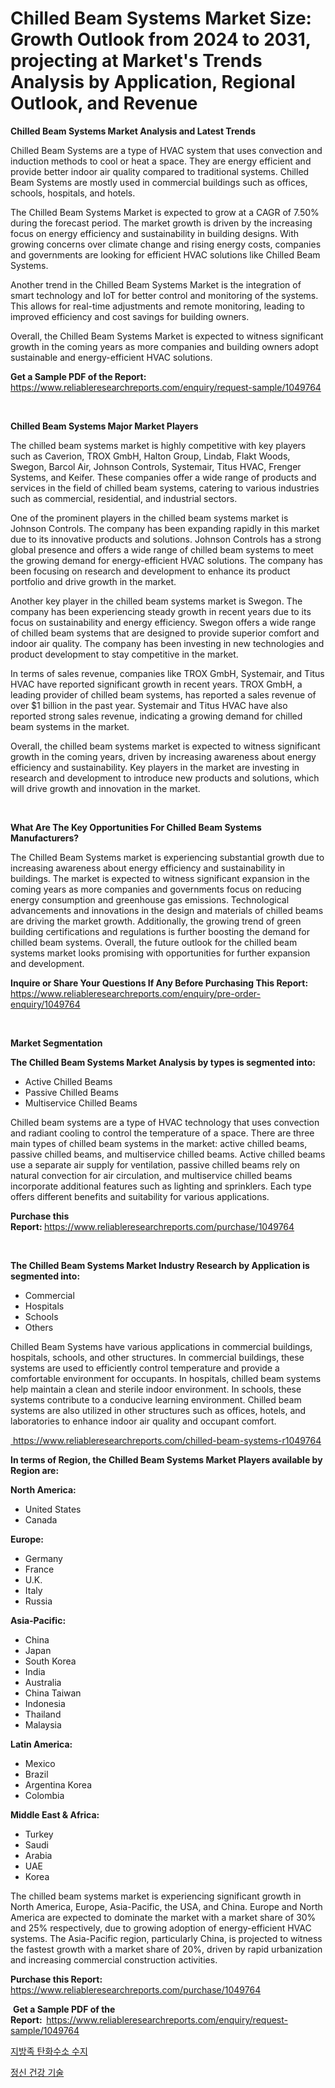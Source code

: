 <p><h1>Chilled Beam Systems Market Size: Growth Outlook from 2024 to 2031, projecting at Market's Trends Analysis by Application, Regional Outlook, and Revenue</h1></p><p><strong>Chilled Beam Systems Market Analysis and Latest Trends</strong></p>
<p><p>Chilled Beam Systems are a type of HVAC system that uses convection and induction methods to cool or heat a space. They are energy efficient and provide better indoor air quality compared to traditional systems. Chilled Beam Systems are mostly used in commercial buildings such as offices, schools, hospitals, and hotels.</p><p>The Chilled Beam Systems Market is expected to grow at a CAGR of 7.50% during the forecast period. The market growth is driven by the increasing focus on energy efficiency and sustainability in building designs. With growing concerns over climate change and rising energy costs, companies and governments are looking for efficient HVAC solutions like Chilled Beam Systems.</p><p>Another trend in the Chilled Beam Systems Market is the integration of smart technology and IoT for better control and monitoring of the systems. This allows for real-time adjustments and remote monitoring, leading to improved efficiency and cost savings for building owners.</p><p>Overall, the Chilled Beam Systems Market is expected to witness significant growth in the coming years as more companies and building owners adopt sustainable and energy-efficient HVAC solutions.</p></p>
<p><strong>Get a Sample PDF of the Report:&nbsp;</strong> <a href="https://www.reliableresearchreports.com/enquiry/request-sample/1049764">https://www.reliableresearchreports.com/enquiry/request-sample/1049764</a></p>
<p>&nbsp;</p>
<p><strong>Chilled Beam Systems Major Market Players</strong></p>
<p><p>The chilled beam systems market is highly competitive with key players such as Caverion, TROX GmbH, Halton Group, Lindab, Flakt Woods, Swegon, Barcol Air, Johnson Controls, Systemair, Titus HVAC, Frenger Systems, and Keifer. These companies offer a wide range of products and services in the field of chilled beam systems, catering to various industries such as commercial, residential, and industrial sectors.</p><p>One of the prominent players in the chilled beam systems market is Johnson Controls. The company has been expanding rapidly in this market due to its innovative products and solutions. Johnson Controls has a strong global presence and offers a wide range of chilled beam systems to meet the growing demand for energy-efficient HVAC solutions. The company has been focusing on research and development to enhance its product portfolio and drive growth in the market.</p><p>Another key player in the chilled beam systems market is Swegon. The company has been experiencing steady growth in recent years due to its focus on sustainability and energy efficiency. Swegon offers a wide range of chilled beam systems that are designed to provide superior comfort and indoor air quality. The company has been investing in new technologies and product development to stay competitive in the market.</p><p>In terms of sales revenue, companies like TROX GmbH, Systemair, and Titus HVAC have reported significant growth in recent years. TROX GmbH, a leading provider of chilled beam systems, has reported a sales revenue of over $1 billion in the past year. Systemair and Titus HVAC have also reported strong sales revenue, indicating a growing demand for chilled beam systems in the market.</p><p>Overall, the chilled beam systems market is expected to witness significant growth in the coming years, driven by increasing awareness about energy efficiency and sustainability. Key players in the market are investing in research and development to introduce new products and solutions, which will drive growth and innovation in the market.</p></p>
<p>&nbsp;</p>
<p><strong>What Are The Key Opportunities For Chilled Beam Systems Manufacturers?</strong></p>
<p><p>The Chilled Beam Systems market is experiencing substantial growth due to increasing awareness about energy efficiency and sustainability in buildings. The market is expected to witness significant expansion in the coming years as more companies and governments focus on reducing energy consumption and greenhouse gas emissions. Technological advancements and innovations in the design and materials of chilled beams are driving the market growth. Additionally, the growing trend of green building certifications and regulations is further boosting the demand for chilled beam systems. Overall, the future outlook for the chilled beam systems market looks promising with opportunities for further expansion and development.</p></p>
<p><strong>Inquire or Share Your Questions If Any Before Purchasing This Report:</strong> <a href="https://www.reliableresearchreports.com/enquiry/pre-order-enquiry/1049764">https://www.reliableresearchreports.com/enquiry/pre-order-enquiry/1049764</a></p>
<p>&nbsp;</p>
<p><strong>Market Segmentation</strong></p>
<p><strong>The Chilled Beam Systems Market Analysis by types is segmented into:</strong></p>
<p><ul><li>Active Chilled Beams</li><li>Passive Chilled Beams</li><li>Multiservice Chilled Beams</li></ul></p>
<p><p>Chilled beam systems are a type of HVAC technology that uses convection and radiant cooling to control the temperature of a space. There are three main types of chilled beam systems in the market: active chilled beams, passive chilled beams, and multiservice chilled beams. Active chilled beams use a separate air supply for ventilation, passive chilled beams rely on natural convection for air circulation, and multiservice chilled beams incorporate additional features such as lighting and sprinklers. Each type offers different benefits and suitability for various applications.</p></p>
<p><strong>Purchase this Report:&nbsp;</strong><a href="https://www.reliableresearchreports.com/purchase/1049764">https://www.reliableresearchreports.com/purchase/1049764</a></p>
<p>&nbsp;</p>
<p><strong>The Chilled Beam Systems Market Industry Research by Application is segmented into:</strong></p>
<p><ul><li>Commercial</li><li>Hospitals</li><li>Schools</li><li>Others</li></ul></p>
<p><p>Chilled Beam Systems have various applications in commercial buildings, hospitals, schools, and other structures. In commercial buildings, these systems are used to efficiently control temperature and provide a comfortable environment for occupants. In hospitals, chilled beam systems help maintain a clean and sterile indoor environment. In schools, these systems contribute to a conducive learning environment. Chilled beam systems are also utilized in other structures such as offices, hotels, and laboratories to enhance indoor air quality and occupant comfort.</p></p>
<p><a href="https://www.reliableresearchreports.com/chilled-beam-systems-r1049764">&nbsp;https://www.reliableresearchreports.com/chilled-beam-systems-r1049764</a></p>
<p><strong>In terms of Region, the Chilled Beam Systems Market Players available by Region are:</strong></p>
<p>
    <p> <strong> North America: </strong>
        <ul>
            <li>United States</li>
            <li>Canada</li>
        </ul>
        </p> 
    <p> <strong> Europe: </strong>
        <ul>
            <li>Germany</li>
            <li>France</li>
            <li>U.K.</li>
            <li>Italy</li>
            <li>Russia</li>
        </ul>
        </p> 
    <p> <strong> Asia-Pacific: </strong>
        <ul>
            <li>China</li>
            <li>Japan</li>
            <li>South Korea</li>
            <li>India</li>
            <li>Australia</li>
            <li>China Taiwan</li>
            <li>Indonesia</li>
            <li>Thailand</li>
            <li>Malaysia</li>
        </ul>
        </p> 
    <p> <strong> Latin America: </strong>
        <ul>
            <li>Mexico</li>
            <li>Brazil</li>
            <li>Argentina Korea</li>
            <li>Colombia</li>
        </ul>
        </p> 
    <p> <strong> Middle East & Africa: </strong>
        <ul>
            <li>Turkey</li>
            <li>Saudi</li>
            <li>Arabia</li>
            <li>UAE</li>
            <li>Korea</li>
        </ul>
    </p>
    </p>
<p><p>The chilled beam systems market is experiencing significant growth in North America, Europe, Asia-Pacific, the USA, and China. Europe and North America are expected to dominate the market with a market share of 30% and 25% respectively, due to growing adoption of energy-efficient HVAC systems. The Asia-Pacific region, particularly China, is projected to witness the fastest growth with a market share of 20%, driven by rapid urbanization and increasing commercial construction activities.</p></p>
<p><strong>Purchase this Report: </strong><a href="https://www.reliableresearchreports.com/purchase/1049764">https://www.reliableresearchreports.com/purchase/1049764</a></p>
<p>&nbsp;<strong>Get a Sample PDF of the Report:&nbsp;&nbsp;</strong><a href="https://www.reliableresearchreports.com/enquiry/request-sample/1049764">https://www.reliableresearchreports.com/enquiry/request-sample/1049764</a></p>
<p><strong></strong></p>
<p><p><a href="https://github.com/fernandotryO5lson96765/Market-Research-Report-List-1/blob/main/618311519396.md">지방족 탄화수소 수지</a></p><p><a href="https://github.com/CliftonFisher9067/Market-Research-Report-List-1/blob/main/862810719395.md">정신 건강 기술</a></p></p>